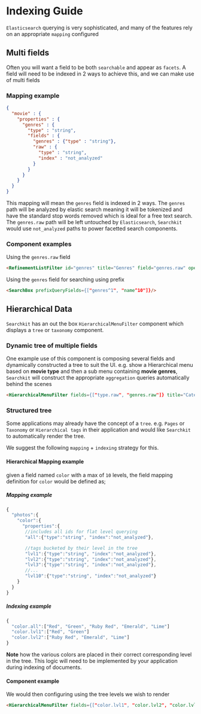 # Indexing Guide

`Elasticsearch` querying is very sophisticated, and many of the features rely on an appropriate `mapping` configured

## Multi fields
Often you will want a field to be both `searchable` and appear as `facets`. A field will need to be indexed in 2 ways to achieve this, and we can make use of multi fields

### Mapping example
```json
{
  "movie" : {
    "properties" : {
      "genres" : {
        "type" : "string",
        "fields" : {
          "genres" : {"type" : "string"},
          "raw" : {
            "type" : "string",
            "index" : "not_analyzed"
          }
        }
      }
    }
  }
}
```

This mapping will mean the `genres` field is indexed in 2 ways. The `genres` path will be analyzed by elastic search meaning it will be tokenized and have the standard stop words removed which is ideal for a free text search.
The `genres.raw` path will be left untouched by `Elasticsearch`, `Searchkit` would use `not_analyzed` paths to power facetted search components.

### Component examples
Using the `genres.raw` field
```html
<RefinementListFilter id="genres" title="Genres" field="genres.raw" operator="AND"/>
```
Using the `genres` field for searching using prefix
```html
<SearchBox prefixQueryFields={["genres^1", "name^10"]}/>
```

## Hierarchical Data
`Searchkit` has an out the box `HierarchicalMenuFilter` component which displays a `tree` or `taxonomy` component.

### Dynamic tree of multiple fields
One example use of this component is composing several fields and dynamically constructed a tree to suit the UI.
e.g. show a Hierarchical menu based on **movie type** and then a sub menu containing **movie genres**, `Searchkit` will construct the appropriate `aggregation` queries automatically behind the scenes
```html
<HierarchicalMenuFilter fields={["type.raw", "genres.raw"]} title="Categories" id="categories"/>
```

### Structured tree
Some applications may already have the concept of a `tree`. e.g. `Pages` or `Taxonomy` or `Hierarchical tags` in their application and would like `Searchkit` to automatically render the tree.

We suggest the following `mapping` + `indexing` strategy for this.

#### Hierarchical Mapping example
given a field named `color` with a max of `10` levels, the field mapping definition for `color` would be defined as;

##### Mapping example
```js
{
  "photos":{
    "color":{
      "properties":{
       //includes all ids for flat level querying
       "all":{"type":"string", "index":"not_analyzed"},

       //tags bucketed by their level in the tree
       "lvl1":{"type":"string", "index":"not_analyzed"},
       "lvl2":{"type":"string", "index":"not_analyzed"},
       "lvl3":{"type":"string", "index":"not_analyzed"},
       //...
       "lvl10":{"type":"string", "index":"not_analyzed"}
    }
  }
}
```

##### Indexing example
```js
{
  "color.all":["Red", "Green", "Ruby Red", "Emerald", "Lime"]
  "color.lvl1":["Red", "Green"]
  "color.lvl2":["Ruby Red", "Emerald", "Lime"]
}
```
**Note** how the various colors are placed in their correct corresponding level in the tree.
This logic will need to be implemented by your application during indexing of documents.

#### Component example
We would then configuring using the tree levels we wish to render
```html
<HierarchicalMenuFilter fields={["color.lvl1", "color.lvl2", "color.lvl3"]} title="Colors" id="colors"/>
```
